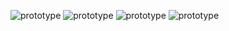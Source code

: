 ![prototype](https://trail-sword-f8d.notion.site/image/https%3A%2F%2Fs3-us-west-2.amazonaws.com%2Fsecure.notion-static.com%2F105f63c2-3db6-43cd-87e8-af09be66db52%2FUntitled.png?table=block&id=64f79dad-4835-410a-82aa-5958e54b33fa&spaceId=e45edf07-3f30-4e2c-8406-49a24bd16ec0&width=1850&userId=&cache=v2)
![prototype](https://trail-sword-f8d.notion.site/image/https%3A%2F%2Fs3-us-west-2.amazonaws.com%2Fsecure.notion-static.com%2F8f53452f-9d24-411e-bf75-729f77dc5e39%2FUntitled.png?table=block&id=7f74b0d2-38ec-4352-a387-5ecdffc19c94&spaceId=e45edf07-3f30-4e2c-8406-49a24bd16ec0&width=1850&userId=&cache=v2)
![prototype](https://trail-sword-f8d.notion.site/image/https%3A%2F%2Fs3-us-west-2.amazonaws.com%2Fsecure.notion-static.com%2F2f54abd4-1d5a-4414-9250-40ab43abfacd%2FUntitled.png?table=block&id=4775187b-b96b-4b70-8119-4a11c3090608&spaceId=e45edf07-3f30-4e2c-8406-49a24bd16ec0&width=1850&userId=&cache=v2)
![prototype](https://trail-sword-f8d.notion.site/image/https%3A%2F%2Fs3-us-west-2.amazonaws.com%2Fsecure.notion-static.com%2F6a051487-34f5-4a63-b20d-7e8a9aeeb5c6%2FUntitled.png?table=block&id=38a7fb24-7269-4ae2-8baf-9fb576065e02&spaceId=e45edf07-3f30-4e2c-8406-49a24bd16ec0&width=1850&userId=&cache=v2)
